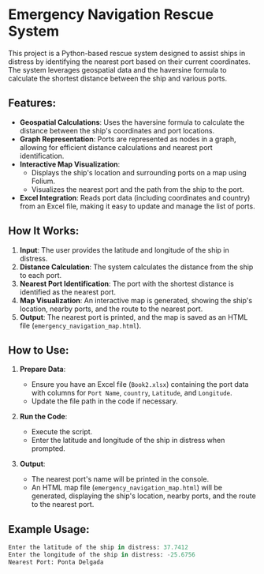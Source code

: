 # Emergency Navigation Rescue System

This project is a Python-based rescue system designed to assist ships in distress by identifying the nearest port based on their current coordinates. The system leverages geospatial data and the haversine formula to calculate the shortest distance between the ship and various ports.

## Features:
- **Geospatial Calculations**: Uses the haversine formula to calculate the distance between the ship's coordinates and port locations.
- **Graph Representation**: Ports are represented as nodes in a graph, allowing for efficient distance calculations and nearest port identification.
- **Interactive Map Visualization**:
  - Displays the ship's location and surrounding ports on a map using Folium.
  - Visualizes the nearest port and the path from the ship to the port.
- **Excel Integration**: Reads port data (including coordinates and country) from an Excel file, making it easy to update and manage the list of ports.

## How It Works:
1. **Input**: The user provides the latitude and longitude of the ship in distress.
2. **Distance Calculation**: The system calculates the distance from the ship to each port.
3. **Nearest Port Identification**: The port with the shortest distance is identified as the nearest port.
4. **Map Visualization**: An interactive map is generated, showing the ship's location, nearby ports, and the route to the nearest port.
5. **Output**: The nearest port is printed, and the map is saved as an HTML file (`emergency_navigation_map.html`).

## How to Use:
1. **Prepare Data**:
   - Ensure you have an Excel file (`Book2.xlsx`) containing the port data with columns for `Port Name`, `country`, `Latitude`, and `Longitude`.
   - Update the file path in the code if necessary.

2. **Run the Code**:
   - Execute the script.
   - Enter the latitude and longitude of the ship in distress when prompted.

3. **Output**:
   - The nearest port's name will be printed in the console.
   - An HTML map file (`emergency_navigation_map.html`) will be generated, displaying the ship's location, nearby ports, and the route to the nearest port.

## Example Usage:
```python
Enter the latitude of the ship in distress: 37.7412
Enter the longitude of the ship in distress: -25.6756
Nearest Port: Ponta Delgada
